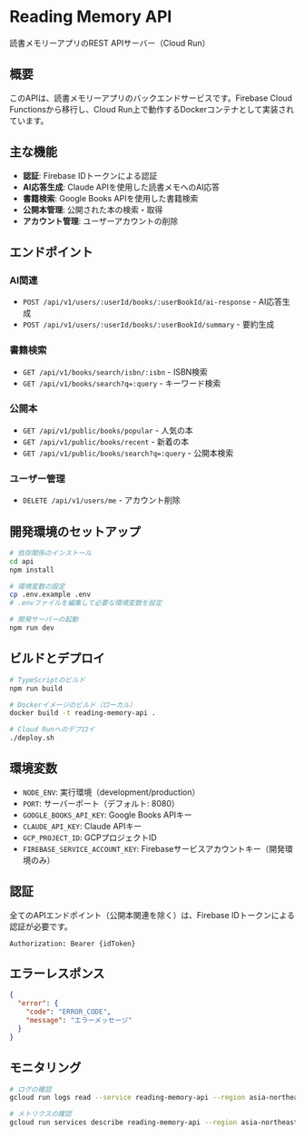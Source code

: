 # Reading Memory API

読書メモリーアプリのREST APIサーバー（Cloud Run）

## 概要

このAPIは、読書メモリーアプリのバックエンドサービスです。Firebase Cloud Functionsから移行し、Cloud Run上で動作するDockerコンテナとして実装されています。

## 主な機能

- **認証**: Firebase IDトークンによる認証
- **AI応答生成**: Claude APIを使用した読書メモへのAI応答
- **書籍検索**: Google Books APIを使用した書籍検索
- **公開本管理**: 公開された本の検索・取得
- **アカウント管理**: ユーザーアカウントの削除

## エンドポイント

### AI関連
- `POST /api/v1/users/:userId/books/:userBookId/ai-response` - AI応答生成
- `POST /api/v1/users/:userId/books/:userBookId/summary` - 要約生成

### 書籍検索
- `GET /api/v1/books/search/isbn/:isbn` - ISBN検索
- `GET /api/v1/books/search?q=:query` - キーワード検索

### 公開本
- `GET /api/v1/public/books/popular` - 人気の本
- `GET /api/v1/public/books/recent` - 新着の本
- `GET /api/v1/public/books/search?q=:query` - 公開本検索

### ユーザー管理
- `DELETE /api/v1/users/me` - アカウント削除

## 開発環境のセットアップ

```bash
# 依存関係のインストール
cd api
npm install

# 環境変数の設定
cp .env.example .env
# .envファイルを編集して必要な環境変数を設定

# 開発サーバーの起動
npm run dev
```

## ビルドとデプロイ

```bash
# TypeScriptのビルド
npm run build

# Dockerイメージのビルド（ローカル）
docker build -t reading-memory-api .

# Cloud Runへのデプロイ
./deploy.sh
```

## 環境変数

- `NODE_ENV`: 実行環境（development/production）
- `PORT`: サーバーポート（デフォルト: 8080）
- `GOOGLE_BOOKS_API_KEY`: Google Books APIキー
- `CLAUDE_API_KEY`: Claude APIキー
- `GCP_PROJECT_ID`: GCPプロジェクトID
- `FIREBASE_SERVICE_ACCOUNT_KEY`: Firebaseサービスアカウントキー（開発環境のみ）

## 認証

全てのAPIエンドポイント（公開本関連を除く）は、Firebase IDトークンによる認証が必要です。

```
Authorization: Bearer {idToken}
```

## エラーレスポンス

```json
{
  "error": {
    "code": "ERROR_CODE",
    "message": "エラーメッセージ"
  }
}
```

## モニタリング

```bash
# ログの確認
gcloud run logs read --service reading-memory-api --region asia-northeast1

# メトリクスの確認
gcloud run services describe reading-memory-api --region asia-northeast1
```